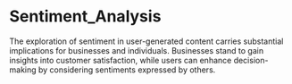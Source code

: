 # Sentiment_Analysis
The exploration of sentiment in user-generated content carries substantial implications for businesses and individuals. Businesses stand to gain insights into customer satisfaction, while users can enhance decision-making by considering sentiments expressed by others.
